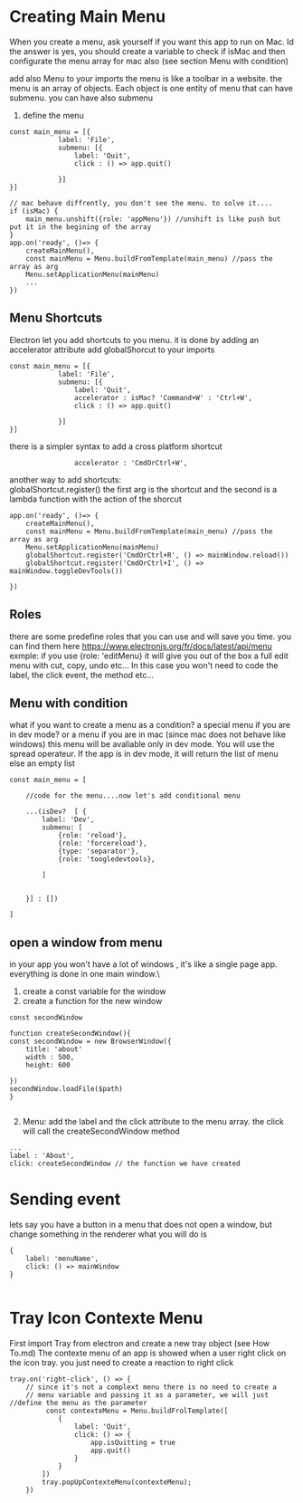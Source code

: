 # Creating Main Menu 
When you create a menu, ask yourself if you want this app to run on Mac. Id the answer is yes, you should create a variable to check if isMac and then configurate the menu array for mac also (see section Menu with condition)

add also Menu to your imports
the menu is like a toolbar in a website. the menu is an array of objects. Each object is one entity of menu that can have submenu. you can have also submenu
1. define the menu
```
const main_menu = [{
			label: 'File',
			submenu: [{
				label: 'Quit',
				click : () => app.quit()
			
			}]
}]

// mac behave diffrently, you don't see the menu. to solve it....
if (isMac) {
	main_menu.unshift({role: 'appMenu'}) //unshift is like push but put it in the begining of the array
}
app.on('ready', ()=> {
	createMainMenu(),
	const mainMenu = Menu.buildFromTemplate(main_menu) //pass the array as arg
	Menu.setApplicationMenu(mainMenu)
	...
})

```

## Menu Shortcuts
Electron let you add shortcuts to you menu. it is done by adding an accelerator attribute
add globalShorcut to your imports
```
const main_menu = [{
			label: 'File',
			submenu: [{
				label: 'Quit',
				accelerator : isMac? 'Command+W' : 'Ctrl+W',
				click : () => app.quit()
			
			}]
}]
```
there is a simpler syntax to add a cross platform shortcut
```
				accelerator : 'CmdOrCtrl+W',

```
another way to add shortcuts:\
globalShortcut.register() the first arg is the shortcut and the second is a lambda function with the action of the shorcut
```
app.on('ready', ()=> {
	createMainMenu(),
	const mainMenu = Menu.buildFromTemplate(main_menu) //pass the array as arg
	Menu.setApplicationMenu(mainMenu)
	globalShortcut.register('CmdOrCtrl+R', () => mainWindow.reload())
	globalShortcut.register('CmdOrCtrl+I', () => mainWindow.toggleDevTools())

})

```

## Roles
there are some predefine roles that you can use and will save you time.
you can find them here
https://www.electronjs.org/fr/docs/latest/api/menu
exmple: if you use {role: 'editMenu} it will give you out of the box a full edit menu with cut, copy, undo etc... In this case you won't need to code the label, the click event, the method etc...

## Menu with condition
what if you want to create a menu as a condition? a special menu if you are in dev mode? or a menu if you are in mac (since mac does not behave like windows)
this menu will be avaliable only in dev mode. You will use the spread operateur. If the app is in dev mode, it will return the list of menu else an empty list
```
const main_menu = [
	
	//code for the menu....now let's add conditional menu

	...(isDev?  [ {
		label: 'Dev',
		submenu: [
			{role: 'reload'},
			{role: 'forcereload'},
			{type: 'separator'},
			{role: 'toogledevtools},
				
		]
	
	
	}] : [])  
			
]

```
## open a window from menu
in your app you won't have a lot of windows , it's like a single page app. everything is done in one main window.\
1. create a const variable for the window
2. create a function for the new window
```
const secondWindow

function createSecondWindow(){
const secondWindow = new BrowserWindow({
	title: 'about'
	width : 500,
	height: 600

})
secondWindow.loadFile($path)
}


```
2. Menu: add the label and the click attribute to the menu array. the click will call the createSecondWindow method
```
...
label : 'About',
click: createSecondWindow // the function we have created

```
# Sending event 
lets say you have a button in a menu that does not open a window, but change something in the renderer
what you will do is
```
{
	label: 'menuName',
	click: () => mainWindow
}


```






# Tray Icon Contexte Menu
First import Tray from electron and create a new tray object (see How To.md)
The contexte menu of an app is showed when a user right click on the icon tray. you just need to create a reaction to right click
```
tray.on('right-click', () => {
	// since it's not a complext menu there is no need to create a 
	// menu variable and passing it as a parameter, we will just //define the menu as the parameter
		 const contexteMenu = Menu.buildFrolTemplate([
		 	{
		 		label: 'Quit',
		 		click: () => {
		 			app.isQuitting = true
		 			app.quit()
		 		}
		 	}
	 	])
	 	tray.popUpContexteMenu(contexteMenu);
	})


```